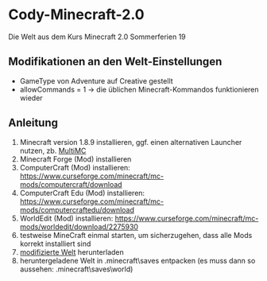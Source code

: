 # Cody-Minecraft-2.0
Die Welt aus dem Kurs Minecraft 2.0 Sommerferien 19

## Modifikationen an den Welt-Einstellungen
* GameType von Adventure auf Creative gestellt
* allowCommands = 1 -> die üblichen Minecraft-Kommandos funktionieren wieder

## Anleitung
1. Minecraft version 1.8.9 installieren, ggf. einen alternativen Launcher nutzen, zb. [MultiMC](https://multimc.org/ "MultiMC")
2. Minecraft Forge (Mod) installieren
3. ComputerCraft (Mod) installieren: https://www.curseforge.com/minecraft/mc-mods/computercraft/download
4. ComputerCraft Edu (Mod) installieren: https://www.curseforge.com/minecraft/mc-mods/computercraftedu/download
5. WorldEdit (Mod) installieren: https://www.curseforge.com/minecraft/mc-mods/worldedit/download/2275930
6. testweise MineCraft einmal starten, um sicherzugehen, dass alle Mods korrekt installiert sind
7. [modifizierte Welt](world.zip) herunterladen
8. heruntergeladene Welt in .minecraft\saves entpacken (es muss dann so aussehen: .minecraft\saves\world)
